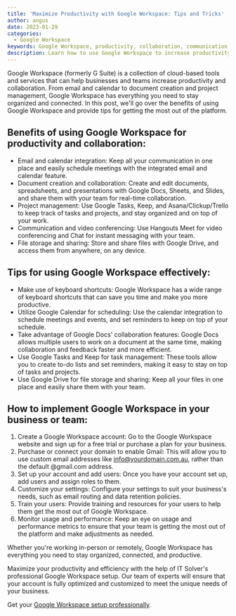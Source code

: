 ```yaml
---
title: 'Maximize Productivity with Google Workspace: Tips and Tricks'
author: angus
date: 2023-01-29
categories:
  - Google Workspace
keywords: Google Workspace, productivity, collaboration, communication, organization
description: Learn how to use Google Workspace to increase productivity and collaboration for your business or team. Get tips and best practices for using the platform effectively.
---
```

Google Workspace (formerly G Suite) is a collection of cloud-based tools and services that can help businesses and teams increase productivity and collaboration. From email and calendar to document creation and project management, Google Workspace has everything you need to stay organized and connected. In this post, we'll go over the benefits of using Google Workspace and provide tips for getting the most out of the platform.

## Benefits of using Google Workspace for productivity and collaboration:

- Email and calendar integration: Keep all your communication in one place and easily schedule meetings with the integrated email and calendar feature.
- Document creation and collaboration: Create and edit documents, spreadsheets, and presentations with Google Docs, Sheets, and Slides, and share them with your team for real-time collaboration.
- Project management: Use Google Tasks, Keep, and Asana/Clickup/Trello to keep track of tasks and projects, and stay organized and on top of your work.
- Communication and video conferencing: Use Hangouts Meet for video conferencing and Chat for instant messaging with your team.
- File storage and sharing: Store and share files with Google Drive, and access them from anywhere, on any device.

## Tips for using Google Workspace effectively:

- Make use of keyboard shortcuts: Google Workspace has a wide range of keyboard shortcuts that can save you time and make you more productive.
- Utilize Google Calendar for scheduling: Use the calendar integration to schedule meetings and events, and set reminders to keep on top of your schedule.
- Take advantage of Google Docs' collaboration features: Google Docs allows multiple users to work on a document at the same time, making collaboration and feedback faster and more efficient.
- Use Google Tasks and Keep for task management: These tools allow you to create to-do lists and set reminders, making it easy to stay on top of tasks and projects.
- Use Google Drive for file storage and sharing: Keep all your files in one place and easily share them with your team.

## How to implement Google Workspace in your business or team:

1. Create a Google Workspace account: Go to the Google Workspace website and sign up for a free trial or purchase a plan for your business.
2. Purchase or connect your domain to enable Gmail: This will allow you to use custom email addresses like info@yourdomain.com.au, rather than the default @gmail.com address.
3. Set up your account and add users: Once you have your account set up, add users and assign roles to them.
4. Customize your settings: Configure your settings to suit your business's needs, such as email routing and data retention policies.
5. Train your users: Provide training and resources for your users to help them get the most out of Google Workspace.
6. Monitor usage and performance: Keep an eye on usage and performance metrics to ensure that your team is getting the most out of the platform and make adjustments as needed.

Whether you're working in-person or remotely, Google Workspace has everything you need to stay organized, connected, and productive.

Maximize your productivity and efficiency with the help of IT Solver's professional Google Workspace setup. Our team of experts will ensure that your account is fully optimized and customized to meet the unique needs of your business.

Get your [Google Workspace setup professionally](https://shop.itsolver.net/collections/business-basics/products/integrate-google-workspace-into-your-business).
